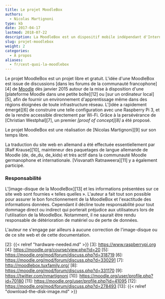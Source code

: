 ```yaml
---
title: Le projet MoodleBox
authors:
  - Nicolas Martignoni
type: kb
date: 2017-04-17
lastmod: 2018-07-22
description: La MoodleBox est un dispositif mobile indépendant d'Internet permettant de créer un réseau local auquel chacun peut se connecter par WiFi. Elle fournit un environnement d'apprentissage Moodle complet
slug: projet-moodlebox
weight: 2
categories:
  - À propos
aliases:
  - fr/cest-quoi-la-moodlebox
---
```


Le projet MoodleBox est un projet libre et gratuit. L'idée d'une MoodleBox est issue de discussions [dans les forums de la communauté francophone][4] de [Moodle][1] dès janvier 2015 autour de la mise à disposition d'une [plateforme Moodle dans une petite boîte][12] ou [sur un ordinateur local][5], afin de fournir un environnement d'apprentissage même dans des régions éloignées de toute infrastructure réseau. L'[idée a rapidement émergé][6] de construire une telle configuration avec une Raspberry Pi 3, et de la rendre accessible directement par Wi-Fi. Grâce à la persévérance de [Christian Westphal][7], un premier _[proof of concept][8]_ a été proposé.

Le projet MoodleBox est une réalisation de [Nicolas Martignoni][9] sur son temps libre.

La traduction du site web en allemand a été effectuée essentiellement par [Ralf Krause][10], mainteneur des paquetages de langue allemande de Moodle (de, de_du, de_kids) et très actif dans la communauté Moodle germanophone et internationale. [Visvanath Ratnaweera][11] y a également participé.

### Responsabilité

L'[image-disque de la MoodleBox][13] et les informations présentées sur ce site web sont fournies « telles quelles ». L'auteur a fait tout son possible pour assurer le bon fonctionnement de la MoodleBox et l'exactitude des informations données. Cependant il décline toute responsabilité pour tout dommage direct ou indirect qui porterait préjudice aux utilisateurs lors de l'utilisation de la MoodleBox. Notamment, il ne saurait être rendu responsable de détérioration de matériel ou de perte de données.

L'auteur ne s'engage par ailleurs à aucune correction de l'image-disque ou de ce site web et de cette documentation.

 [1]: https://moodle.org
 [2]: {{< relref "hardware-needed.md" >}}
 [3]: https://www.raspberrypi.org
 [4]: https://moodle.org/course/view.php?id=20
 [5]: https://moodle.org/mod/forum/discuss.php?d=318719
 [6]: https://moodle.org/mod/forum/discuss.php?d=330291
 [7]: http://moodlebox.tuxfamily.org/
 [8]: https://moodle.org/mod/forum/discuss.php?d=331170
 [9]: https://twitter.com/nmartignoni
 [10]: https://moodle.org/user/profile.php?id=70180
 [11]: https://moodle.org/user/profile.php?id=41095
 [12]: https://moodle.org/mod/forum/discuss.php?d=278493
 [13]: {{< relref "download-the-disk-image.md" >}}
